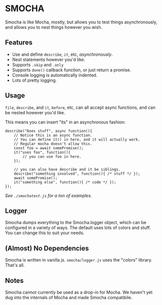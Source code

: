 # SMOCHA

Smocha is like Mocha, mostly, but allows you to test things asynchronously, and allows you to nest things however you wish. 

## Features

- Use and define `describe`, `it`, etc, *asynchronously*.
- Nest statements however you'd like.
- Supports `.skip` and `.only`
- Supports `done()` callback function, or just return a promise.
- Console logging is automatically indented.
- Lots of pretty logging.

## Usage

`file`, `describe`, and `it`, `before`, etc, can all accept async functions, and can be nested however you'd like.

This means you can insert "its" in an asynchronous fashion:

```
describe("Does stuff", async function(){
	// Notice this is an async function.
	// You can define it() in here, and it will actually work.
	// Regular mocha doesn't allow this.
	const foo = await somePromise();
	it("uses foo", function(){
		// you can use foo in here.
	});

	// you can also have describe and it be siblings.
	describe("something involved", function(){ /* stuff */ });
	await somePromise();
	it("something else", function(){ /* code */ });
});
```

*See `./smochatest.js` for a ton of examples.*

## Logger

Smocha dumps everything to the Smocha.logger object, which can be configured in a variety of ways.  The default uses lots of colors and stuff. You can change this to suit your needs.

## (Almost) No Dependencies

Smocha is written in vanilla js. `smocha/logger.js` uses the "colors" library. That's all.

## Notes

Smocha cannot currently be used as a drop-in for Mocha. We haven't yet dug into the internals of Mocha and made Smocha compatibile.